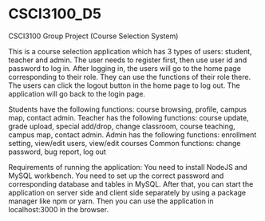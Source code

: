 # CSCI3100_D5

CSCI3100 Group Project (Course Selection System)

This is a course selection application which has 3 types of users: student, teacher and admin. 
The user needs to register first, then use user id and password to log in. After logging in, the users will go to the home page corresponding to their role. They can use the functions of their role there. The users can click the logout button in the home page to log out. The application will go back to the login page.


Students have the following functions: course browsing, profile, campus map, contact admin.
Teacher has the following functions: course update, grade upload, special add/drop, change classroom, course teaching, campus map, contact admin.
Admin has the following functions: enrollment setting, view/edit users, view/edit courses
Common functions: change password, bug report, log out


Requirements of running the application:
You need to install NodeJS and MySQL workbench. You need to set up the correct password
and corresponding database and tables in MySQL. After that, you can start the application on 
server side and client side separately by using a package manager like npm or yarn. Then you 
can use the application in localhost:3000 in the browser.

